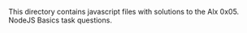 This directory contains javascript files with solutions to the Alx 0x05. NodeJS Basics task questions.